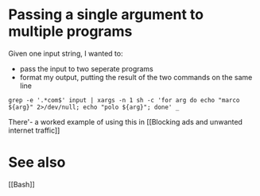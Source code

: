 # Passing a single argument to multiple programs
Given one input string, I wanted to:
- pass the input to two seperate programs
- format my output, putting the result of the two commands on the same line

```
grep -e '.*com$' input | xargs -n 1 sh -c 'for arg do echo "marco ${arg}" 2>/dev/null; echo "polo ${arg}"; done' _
```

There'- a worked example of using this in [[Blocking ads and unwanted internet traffic]]

# See also
[[Bash]]
